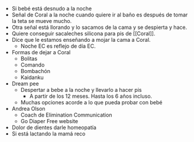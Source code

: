 - Si bebé está desnudo a la noche
- Señal de Coral a la noche cuando quiere ir al baño es después de tomar la teta se mueve mucho.
- Otra señal está llorando y lo sacamos de la cama y se despierta y hace.
- Quiere conseguir sacaleches silicona para pis de [[Coral]].
- Dice que le estamos enseñando a mojar la cama a Coral.
	- Noche EC es reflejo de día EC.
- Formas de dejar a Coral
	- Bolitas
	- Comando
	- Bombachón
	- Kaidanku
- Dream pee
	- Despertar a bebe a la noche y llevarlo a hacer pis
		- A partir de los 12 meses. Hasta los 6 años incluso.
	- Muchas opciones acorde a lo que pueda probar con bebé
- Andrea Olson
	- Coach de Elimination Communication
	- Go Diaper Free website
- Dolor de dientes darle homeopatía
- Si está lactando la mamá reco